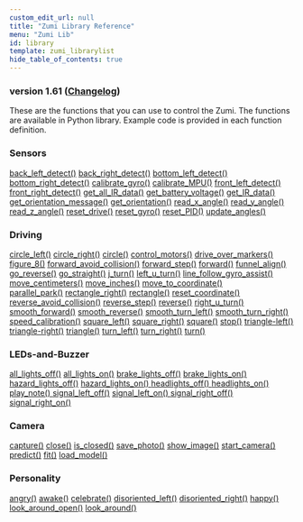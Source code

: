 ```yaml
---
custom_edit_url: null
title: "Zumi Library Reference"
menu: "Zumi Lib"
id: library
template: zumi_librarylist
hide_table_of_contents: true
---
```


<h3 class="homeDocLandingVersion">version 1.61 (<a class="orange-link" href="/docs/zumi/python/changelog">Changelog</a>)</h3>

These are the functions that you can use to control the Zumi. The functions are available in Python library. Example code is provided in each function definition.

<div class="boxLanding">
  <div class="parentContainer">
  <div class="box-reference-shadow">
  <h3>Sensors</h3>
    <a href="/docs/zumi/python/Sensors/back-left-detect">back_left_detect()</a>
    <a href="/docs/zumi/python/Sensors/back-right-detect">back_right_detect()</a>
    <a href="/docs/zumi/python/Sensors/bottom-left-detect">bottom_left_detect()</a>
    <a href="/docs/zumi/python/Sensors/bottom-right-detect">bottom_right_detect()</a>
    <a href="/docs/zumi/python/Sensors/calibrate-gyro">calibrate_gyro()</a>
    <a href="/docs/zumi/python/Sensors/calibrate-MPU">calibrate_MPU()</a>
    <a href="/docs/zumi/python/Sensors/front-left-detect">front_left_detect()</a>
    <a href="/docs/zumi/python/Sensors/front-right-detect">front_right_detect()</a>
    <a href="/docs/zumi/python/Sensors/get-all-ir-data">get_all_IR_data()</a>
    <a href="/docs/zumi/python/Sensors/get-battery-voltage">get_battery_voltage()</a>
    <a href="/docs/zumi/python/Sensors/get-ir-data">get_IR_data()</a>
    <a href="/docs/zumi/python/Sensors/get-orientation-message">get_orientation_message()</a>
    <a href="/docs/zumi/python/Sensors/get-orientation">get_orientation()</a>
    <a href="/docs/zumi/python/Sensors/read-x-angle">read_x_angle()</a>
    <a href="/docs/zumi/python/Sensors/read-y-angle">read_y_angle()</a>
    <a href="/docs/zumi/python/Sensors/read-z-angle">read_z_angle()</a>
    <a href="/docs/zumi/python/Sensors/reset-drive">reset_drive()</a>
    <a href="/docs/zumi/python/Sensors/reset-gyro">reset_gyro()</a>
    <a href="/docs/zumi/python/Sensors/reset-PID">reset_PID()</a>
    <a href="/docs/zumi/python/Sensors/update-angles">update_angles()</a>
    </div>
  </div>
  <div  class="parentContainer">
    <div class="box-reference-shadow">
    <h3> Driving</h3>
    <div class="boxLanding">
      <div class="margin-right-10">
        <a href="/docs/zumi/python/Driving/circle-left">circle_left()</a>
        <a href="/docs/zumi/python/Driving/circle-right">circle_right()</a>
        <a href="/docs/zumi/python/Driving/circle">circle()</a>
        <a href="/docs/zumi/python/Driving/control-motors">control_motors()</a>
        <a href="/docs/zumi/python/Driving/drive-over-markers">drive_over_markers()</a>
        <a href="/docs/zumi/python/Driving/figure-8">figure_8()</a>
        <a href="/docs/zumi/python/Driving/forward-avoid-colission">forward_avoid_collision()</a>
        <a href="/docs/zumi/python/Driving/forward-step">forward_step()</a>
        <a href="/docs/zumi/python/Driving/forward">forward()</a>
        <a href="/docs/zumi/python/Driving/funnel-align">funnel_align()</a>
        <a href="/docs/zumi/python/Driving/go-reverse">go_reverse()</a>
        <a href="/docs/zumi/python/Driving/go-straight">go_straight()</a>
        <a href="/docs/zumi/python/Driving/j-turn">j_turn()</a>
        <a href="/docs/zumi/python/Driving/left-u-turn">left_u_turn()</a>
        <a href="/docs/zumi/python/Driving/line-follow-gyro-assist">line_follow_gyro_assist()</a>
        <a href="/docs/zumi/python/Driving/move-centimeters">move_centimeters()</a>
        <a href="/docs/zumi/python/Driving/move-inches">move_inches()</a>
        <a href="/docs/zumi/python/Driving/move-to-coordinate">move_to_coordinate()</a>
    </div>
        <div>
            <a href="/docs/zumi/python/Driving/paralllel-park">parallel_park()</a>
            <a href="/docs/zumi/python/Driving/rectangle-right">rectangle_right()</a>
            <a href="/docs/zumi/python/Driving/rectangle">rectangle()</a> 
            <a href="/docs/zumi/python/Driving/reset-coordinate">reset_coordinate()</a>
            <a href="/docs/zumi/python/Driving/reverse-avoid-collision">reverse_avoid_collision()</a> 
            <a href="/docs/zumi/python/Driving/reverse-step">reverse_step()</a>
            <a href="/docs/zumi/python/Driving/reverse">reverse()</a> 
            <a href="/docs/zumi/python/Driving/right-u-turn">right_u_turn()</a>
            <a href="/docs/zumi/python/Driving/smooth-forward">smooth_forward()</a> 
            <a href="/docs/zumi/python/Driving/smooth-reverse">smooth_reverse()</a> 
            <a href="/docs/zumi/python/Driving/smooth-turn-left">smooth_turn_left()</a>
            <a href="/docs/zumi/python/Driving/smooth-turn-right">smooth_turn_right()</a>
            <a href="/docs/zumi/python/Driving/speed-calibration">speed_calibration()</a>
            <a href="/docs/zumi/python/Driving/square-left">square_left()</a> 
            <a href="/docs/zumi/python/Driving/square-right">square_right()</a> 
            <a href="/docs/zumi/python/Driving/square">square()</a>
            <a href="/docs/zumi/python/Driving/stop">stop()</a>
            <a href="">triangle-left()</a>
            <a href="">triangle-right()</a>
            <a href="">triangle()</a>
            <a href="">turn_left()</a>
            <a href="">turn_right()</a>
            <a href="">turn()</a>
        </div>
    </div>
    </div>
  </div>
</div>
<div class="boxLanding marginTop25">
  <div class="parentContainer">
    <div class="box-reference-shadow">
    <h3>LEDs-and-Buzzer</h3>
    <a href="/docs/zumi/python/LEDs-and-buzzer/all-lights-off">all_lights_off()</a>
    <a href="/docs/zumi/python/LEDs-and-buzzer/all-lights-on">all_lights_on()</a>
    <a href="/docs/zumi/python/LEDs-and-buzzer/break-lights-off">brake_lights_off()</a>
    <a href="/docs/zumi/python/LEDs-and-buzzer/break-lights-on">brake_lights_on()</a>
    <a href="/docs/zumi/python/LEDs-and-buzzer/hazard-lights-off">hazard_lights_off()</a>
    <a href="/docs/zumi/python/LEDs-and-buzzer/hazar-lights-on">hazard_lights_on() </a>
    <a href="/docs/zumi/python/LEDs-and-buzzer/headlights-off">headlights_off() </a>
    <a href="/docs/zumi/python/LEDs-and-buzzer/headlghts-on">headlights_on()</a>
    <a href="/docs/zumi/python/LEDs-and-buzzer/play-note">play_note() </a>
    <a href="/docs/zumi/python/LEDs-and-buzzer/signal-left-off">signal_left_off()</a> 
    <a href="/docs/zumi/python/LEDs-and-buzzer/signal-left-on">signal_left_on() </a>
    <a href="/docs/zumi/python/LEDs-and-buzzer/signal-right-off">signal_right_off() </a>
    <a href="/docs/zumi/python/LEDs-and-buzzer/signal-right-on">signal_right_on()</a>
  </div>
  </div>
  <div class="parentContainer">
    <div class="box-reference-shadow">
    <h3>Camera</h3>
    <a href="/docs/zumi/python/Camera/capture">capture()</a>
    <a href="/docs/zumi/python/Camera/close">close()</a>
    <a href="/docs/zumi/python/Camera/is-close">is_closed()</a>
    <a href="/docs/zumi/python/Camera/save-photo">save_photo()</a>
    <a href="/docs/zumi/python/Camera/show-image">show_image()</a>
    <a href="/docs/zumi/python/Camera/start-camera">start_camera()</a>
    <a href="/docs/zumi/python/Camera/predict">predict()</a>
    <a href="/docs/zumi/python/Camera/fit">fit()</a>
    <a href="/docs/zumi/python/Camera/load_model">load_model()</a>
  </div>
  </div>
  <div class="parentContainer">
   <div class="box-reference-shadow">
  <h3>Personality</h3>
    <a href="/docs/zumi/python/Personality/angry-personality">angry()</a> 
    <a href="/docs/zumi/python/Personality/awake">awake()</a>
    <a href="/docs/zumi/python/Personality/celebrte">celebrate()</a>
    <a href="/docs/zumi/python/Personality/disoriented-left">disoriented_left()</a>
    <a href="/docs/zumi/python/Personality/disoriented-right">disoriented_right()</a>
    <a href="/docs/zumi/python/Personality/happy">happy()</a>
    <a href="/docs/zumi/python/Personality/look-around-open">look_around_open()</a>
    <a href="/docs/zumi/python/Personality/look-around">look_around()</a>
  </div>
  </div>
</div>
